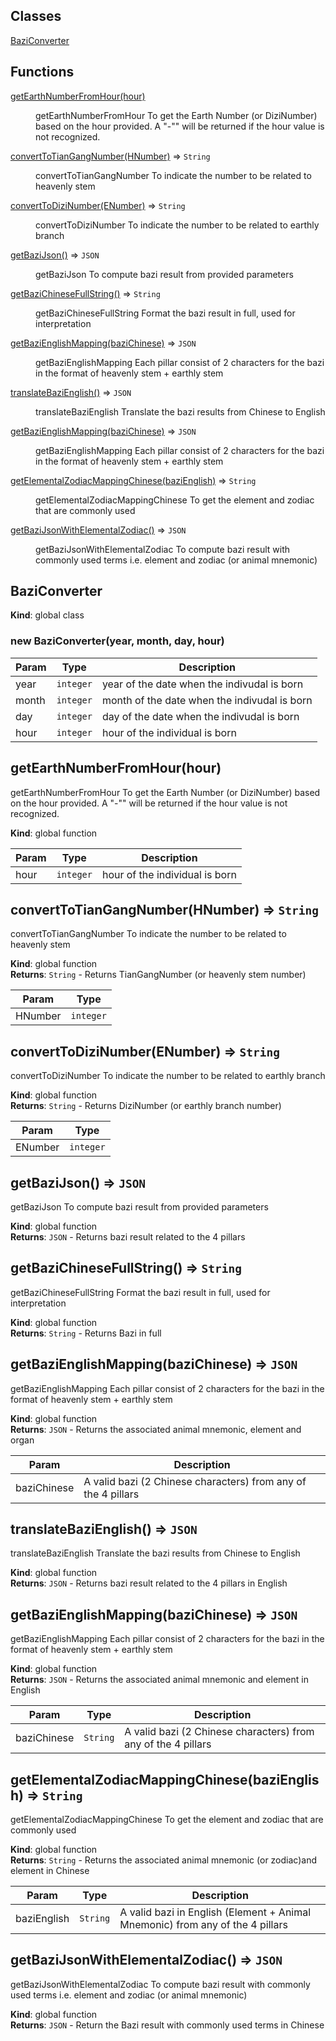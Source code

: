 ## Classes

<dl>
<dt><a href="#BaziConverter">BaziConverter</a></dt>
<dd></dd>
</dl>

## Functions

<dl>
<dt><a href="#getEarthNumberFromHour">getEarthNumberFromHour(hour)</a></dt>
<dd><p>getEarthNumberFromHour To get the Earth Number (or DiziNumber) based on the hour provided.
A &quot;-&quot;&quot; will be returned if the hour value is not recognized.</p>
</dd>
<dt><a href="#convertToTianGangNumber">convertToTianGangNumber(HNumber)</a> ⇒ <code>String</code></dt>
<dd><p>convertToTianGangNumber To indicate the number to be related to heavenly stem</p>
</dd>
<dt><a href="#convertToDiziNumber">convertToDiziNumber(ENumber)</a> ⇒ <code>String</code></dt>
<dd><p>convertToDiziNumber To indicate the number to be related to earthly branch</p>
</dd>
<dt><a href="#getBaziJson">getBaziJson()</a> ⇒ <code>JSON</code></dt>
<dd><p>getBaziJson To compute bazi result from provided parameters</p>
</dd>
<dt><a href="#getBaziChineseFullString">getBaziChineseFullString()</a> ⇒ <code>String</code></dt>
<dd><p>getBaziChineseFullString Format the bazi result in full, used for interpretation</p>
</dd>
<dt><a href="#getBaziEnglishMapping">getBaziEnglishMapping(baziChinese)</a> ⇒ <code>JSON</code></dt>
<dd><p>getBaziEnglishMapping Each pillar consist of 2 characters for the bazi in the format of heavenly stem + earthly stem</p>
</dd>
<dt><a href="#translateBaziEnglish">translateBaziEnglish()</a> ⇒ <code>JSON</code></dt>
<dd><p>translateBaziEnglish Translate the bazi results from Chinese to English</p>
</dd>
<dt><a href="#getBaziEnglishMapping">getBaziEnglishMapping(baziChinese)</a> ⇒ <code>JSON</code></dt>
<dd><p>getBaziEnglishMapping Each pillar consist of 2 characters for the bazi in the format of heavenly stem + earthly stem</p>
</dd>
<dt><a href="#getElementalZodiacMappingChinese">getElementalZodiacMappingChinese(baziEnglish)</a> ⇒ <code>String</code></dt>
<dd><p>getElementalZodiacMappingChinese To get the element and zodiac that are commonly used</p>
</dd>
<dt><a href="#getBaziJsonWithElementalZodiac">getBaziJsonWithElementalZodiac()</a> ⇒ <code>JSON</code></dt>
<dd><p>getBaziJsonWithElementalZodiac To compute bazi result with commonly used terms i.e. element and zodiac (or animal mnemonic)</p>
</dd>
</dl>

<a name="BaziConverter"></a>

## BaziConverter
**Kind**: global class  
<a name="new_BaziConverter_new"></a>

### new BaziConverter(year, month, day, hour)

| Param | Type | Description |
| --- | --- | --- |
| year | <code>integer</code> | year of the date when the indivudal is born |
| month | <code>integer</code> | month of the date when the indivudal is born |
| day | <code>integer</code> | day of the date when the indivudal is born |
| hour | <code>integer</code> | hour of the individual is born |

<a name="getEarthNumberFromHour"></a>

## getEarthNumberFromHour(hour)
getEarthNumberFromHour To get the Earth Number (or DiziNumber) based on the hour provided.
A "-"" will be returned if the hour value is not recognized.

**Kind**: global function  

| Param | Type | Description |
| --- | --- | --- |
| hour | <code>integer</code> | hour of the individual is born |

<a name="convertToTianGangNumber"></a>

## convertToTianGangNumber(HNumber) ⇒ <code>String</code>
convertToTianGangNumber To indicate the number to be related to heavenly stem

**Kind**: global function  
**Returns**: <code>String</code> - Returns TianGangNumber (or heavenly stem number)  

| Param | Type |
| --- | --- |
| HNumber | <code>integer</code> | 

<a name="convertToDiziNumber"></a>

## convertToDiziNumber(ENumber) ⇒ <code>String</code>
convertToDiziNumber To indicate the number to be related to earthly branch

**Kind**: global function  
**Returns**: <code>String</code> - Returns DiziNumber (or earthly branch number)  

| Param | Type |
| --- | --- |
| ENumber | <code>integer</code> | 

<a name="getBaziJson"></a>

## getBaziJson() ⇒ <code>JSON</code>
getBaziJson To compute bazi result from provided parameters

**Kind**: global function  
**Returns**: <code>JSON</code> - Returns bazi result related to the 4 pillars  
<a name="getBaziChineseFullString"></a>

## getBaziChineseFullString() ⇒ <code>String</code>
getBaziChineseFullString Format the bazi result in full, used for interpretation

**Kind**: global function  
**Returns**: <code>String</code> - Returns Bazi in full  
<a name="getBaziEnglishMapping"></a>

## getBaziEnglishMapping(baziChinese) ⇒ <code>JSON</code>
getBaziEnglishMapping Each pillar consist of 2 characters for the bazi in the format of heavenly stem + earthly stem

**Kind**: global function  
**Returns**: <code>JSON</code> - Returns the associated animal mnemonic, element and organ  

| Param | Description |
| --- | --- |
| baziChinese | A valid bazi (2 Chinese characters) from any of the 4 pillars |

<a name="translateBaziEnglish"></a>

## translateBaziEnglish() ⇒ <code>JSON</code>
translateBaziEnglish Translate the bazi results from Chinese to English

**Kind**: global function  
**Returns**: <code>JSON</code> - Returns bazi result related to the 4 pillars in English  
<a name="getBaziEnglishMapping"></a>

## getBaziEnglishMapping(baziChinese) ⇒ <code>JSON</code>
getBaziEnglishMapping Each pillar consist of 2 characters for the bazi in the format of heavenly stem + earthly stem

**Kind**: global function  
**Returns**: <code>JSON</code> - Returns the associated animal mnemonic and element in English  

| Param | Type | Description |
| --- | --- | --- |
| baziChinese | <code>String</code> | A valid bazi (2 Chinese characters) from any of the 4 pillars |

<a name="getElementalZodiacMappingChinese"></a>

## getElementalZodiacMappingChinese(baziEnglish) ⇒ <code>String</code>
getElementalZodiacMappingChinese To get the element and zodiac that are commonly used

**Kind**: global function  
**Returns**: <code>String</code> - Returns the associated animal mnemonic (or zodiac)and element in Chinese  

| Param | Type | Description |
| --- | --- | --- |
| baziEnglish | <code>String</code> | A valid bazi in English (Element + Animal Mnemonic) from any of the 4 pillars |

<a name="getBaziJsonWithElementalZodiac"></a>

## getBaziJsonWithElementalZodiac() ⇒ <code>JSON</code>
getBaziJsonWithElementalZodiac To compute bazi result with commonly used terms i.e. element and zodiac (or animal mnemonic)

**Kind**: global function  
**Returns**: <code>JSON</code> - Return the Bazi result with commonly used terms in Chinese  
